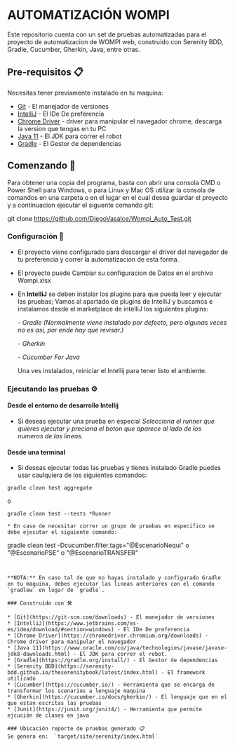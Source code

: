 # AUTOMATIZACIÓN WOMPI 

Este repositorio cuenta con un set de pruebas automatizadas para el proyecto de automatizacion de WOMPI web, construido con Serenity BDD, Gradle, Cucumber, Gherkin, Java, entre otras.

## Pre-requisitos 📋

Necesitas tener previamente instalado en tu maquina:

* [Git](https://git-scm.com/downloads) - El manejador de versiones
* [IntelliJ](https://www.jetbrains.com/es-es/idea/download/#section=windows) - El IDe De preferencia
* [Chrome Driver](https://chromedriver.chromium.org/downloads) - driver para manipular el navegador chrome, descarga la version que tengas en tu PC
* [Java 11](https://www.oracle.com/java/technologies/javase/jdk11-archive-downloads.html) - El JDK para correr el robot
* [Gradle](https://gradle.org/install/) - El Gestor de dependencias


## Comenzando 🚀

Para obtener una copia del programa, basta con abrir una consola CMD o Power Shell para Windows, o para Linux y Mac OS utilizar la consola de comandos en una carpeta o en el lugar en el cual desea guardar el proyecto y a continuacion ejecutar el siguente comando git:

git clone https://github.com/DiegoVasalce/Wompi_Auto_Test.git

### Configuración 🔧

* El proyecto viene configurado para descargar el driver del navegador de tu preferencia y correr la automatización de esta forma.

* El proyecto puede Cambiar su configuracion de Datos en el archivo Wompi.xlsx

* En **IntelliJ** se deben instalar los plugins para que pueda leer y ejecutar las pruebas; Vamos al apartado de plugins de IntelliJ y buscamos e instalamos desde el marketplace de intelliJ los siguientes plugins:

  _- Gradle (Normalmente viene instalado por defecto, pero algunas veces no es asi, por ende hay que revisar.)_

  _- Gherkin_

  _- Cucumber For Java_

  Una ves instalados, reiniciar el Intellij para tener listo el ambiente.

### Ejecutando las pruebas ⚙️

#### Desde el entorno de desarrollo Intellij

* Si deseas ejecutar una prueba en especial _Selecciona el runner que quieres ejecutar y preciona el boton que aparece al lado de los numeros de las lineas._

#### Desde una terminal

* Si deseas ejecutar todas las pruebas y tienes instalado Gradle puedes usar caulquiera de los siguientes comandos:
```
gradle clean test aggregate
```
o
```
gradle clean test --tests *Runner
```

```
* En caso de necesitar correr un grupo de pruebas en especifico se debe ejecutar el siguiente comando:
```
gradle clean test -Dcucumber.filter.tags="@EscenarioNequi" o "@EscenarioPSE" o "@EscenarioTRANSFER"
```


**NOTA:** En caso tal de que no hayas instalado y configurado Gradle en tu maquina, debes ejecutar las lineas anteriores con el comando `gradlew` en lugar de `gradle`.

### Construido con 🛠️

* [Git](https://git-scm.com/downloads) - El manejador de versiones
* [IntelliJ](https://www.jetbrains.com/es-es/idea/download/#section=windows) - El IDe De preferencia
* [Chrome Driver](https://chromedriver.chromium.org/downloads) - Chrome driver para manipular el navegador
* [Java 11](https://www.oracle.com/co/java/technologies/javase/javase-jdk8-downloads.html) - El JDK para correr el robot.
* [Gradle](https://gradle.org/install/) - El Gestor de dependencias
* [Serenity BDD](https://serenity-bdd.github.io/theserenitybook/latest/index.html) - El framework utilizado
* [Cucumber](https://cucumber.io/) - Herramienta que se encarga de transformar los scenarios a lenguaje maquina
* [Gherkin](https://cucumber.io/docs/gherkin/) - El lenguaje que en el que estan escritas las pruebas
* [Junit](https://junit.org/junit4/) - Herramienta que permite ejcución de clases en java

### Ubicación reporte de pruebas generado 📋
Se genera en:  `target/site/serenity/index.html`
 
